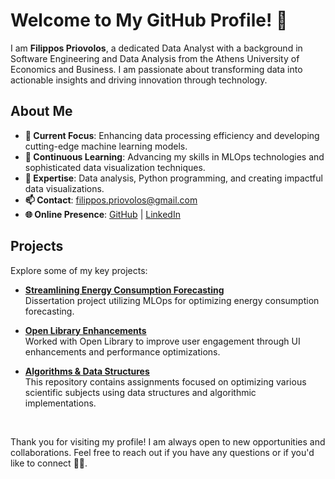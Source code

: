 
<!-- 
<p align="center">
  <img height="50%" width="auto" src ="https://github-readme-stats.vercel.app/api?username=Philippos01&show_icons=true&count_private=true&theme=darcula&hide_border=true&hide=issues,contribs&bg_color=00000000">
  <img height="50%" width="auto" src ="https://github-readme-stats.vercel.app/api/top-langs/?username=Philippos01&layout=compact&hide_border=true&theme=darcula&bg_color=00000000&langs_count=6&hide=jupyter%20notebook,tex,css,php&exclude_repo=Pacman-AI">
  <img src ="https://github-readme-streak-stats.herokuapp.com?user=Philippos01&theme=darcula&hide_border=true&background=FFFFFF00">
</p>
 

 <p align="center">
  <img align="left" src ="https://github-readme-stats.vercel.app/api/pin/?username=aveek-saha&repo=ytdx">
  <img align="right" src ="https://github-readme-stats.vercel.app/api/pin/?username=aveek-saha&repo=pixel-weather">
</p> 
-->


<!--
**Aveek-Saha/aveek-saha** is a ✨ _special_ ✨ repository because its `README.md` (this file) appears on your GitHub profile.

Here are some ideas to get you started:

- 🔭 I’m currently working on ...
- 🌱 I’m currently learning ...
- 👯 I’m looking to collaborate on ...
- 🤔 I’m looking for help with ...
- 💬 Ask me about ...
- 📫 How to reach me: ...
- 😄 Pronouns: ...
- ⚡ Fun fact: ...
-->

# Welcome to My GitHub Profile! 👋

I am **Filippos Priovolos**, a dedicated Data Analyst with a background in Software Engineering and Data Analysis from the Athens University of Economics and Business. I am passionate about transforming data into actionable insights and driving innovation through technology.

## About Me

- **🔭 Current Focus**: Enhancing data processing efficiency and developing cutting-edge machine learning models.
- **🌱 Continuous Learning**: Advancing my skills in MLOps technologies and sophisticated data visualization techniques.
- **💬 Expertise**: Data analysis, Python programming, and creating impactful data visualizations.
- **📫 Contact**: [filippos.priovolos@gmail.com](mailto:filippos.priovolos@gmail.com)
- **🌐 Online Presence**: [GitHub](https://github.com/Philippos01) | [LinkedIn](https://www.linkedin.com/in/Fpriovolos)

## Projects

Explore some of my key projects:

- **[Streamlining Energy Consumption Forecasting](https://github.com/Philippos01/mlops-energy-forecast-thesis)**  
  Dissertation project utilizing MLOps for optimizing energy consumption forecasting.

- **[Open Library Enhancements](https://github.com/Philippos01/openlibrary)**  
  Worked with Open Library to improve user engagement through UI enhancements and performance optimizations.

- **[Algorithms & Data Structures](https://github.com/Philippos01/Algorithms-Data-Structures)**  
  This repository contains assignments focused on optimizing various scientific subjects using data structures and algorithmic implementations.

<br>

Thank you for visiting my profile! I am always open to new opportunities and collaborations. Feel free to reach out if you have any questions or if you'd like to connect 💬🤝.

